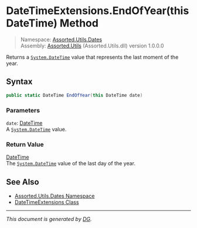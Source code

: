 ﻿# DateTimeExtensions.EndOfYear(this DateTime) Method

> Namespace: [Assorted.Utils.Dates](index.md#assortedutilsdates-namespace)\
> Assembly: [Assorted.Utils](index.md) (Assorted.Utils.dll) version 1.0.0.0

Returns a [`System.DateTime`](https://docs.microsoft.com/en-us/dotnet/api/system.datetime) value that represents the last moment of the year.

## Syntax

```csharp
public static DateTime EndOfYear(this DateTime date)
```

### Parameters

`date`: [DateTime](https://docs.microsoft.com/en-us/dotnet/api/system.datetime)\
A [`System.DateTime`](https://docs.microsoft.com/en-us/dotnet/api/system.datetime) value.

### Return Value

[DateTime](https://docs.microsoft.com/en-us/dotnet/api/system.datetime)\
The [`System.DateTime`](https://docs.microsoft.com/en-us/dotnet/api/system.datetime) value of the last day of the year.

## See Also

- [Assorted.Utils.Dates Namespace](index.md#assortedutilsdates-namespace)
- [DateTimeExtensions Class](Assorted.Utils.Dates.DateTimeExtensions.md)

---

_This document is generated by [DG](https://github.com/Khojasteh/dg)._
